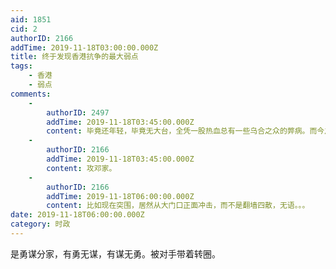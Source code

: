 ```yaml
---
aid: 1851
cid: 2
authorID: 2166
addTime: 2019-11-18T03:00:00.000Z
title: 终于发现香港抗争的最大弱点
tags:
    - 香港
    - 弱点
comments:
    -
        authorID: 2497
        addTime: 2019-11-18T03:45:00.000Z
        content: 毕竟还年轻，毕竟无大台，全凭一股热血总有一些乌合之众的弊病。而今之计，是尽量要想办法把理大的那几百人救出来，战后总结再做也不迟。
    -
        authorID: 2166
        addTime: 2019-11-18T03:45:00.000Z
        content: 攻邓家。
    -
        authorID: 2166
        addTime: 2019-11-18T06:00:00.000Z
        content: 比如现在突围，居然从大门口正面冲击，而不是翻墙四散，无语。。。
date: 2019-11-18T06:00:00.000Z
category: 时政
---
```


是勇谋分家，有勇无谋，有谋无勇。被对手带着转圈。

